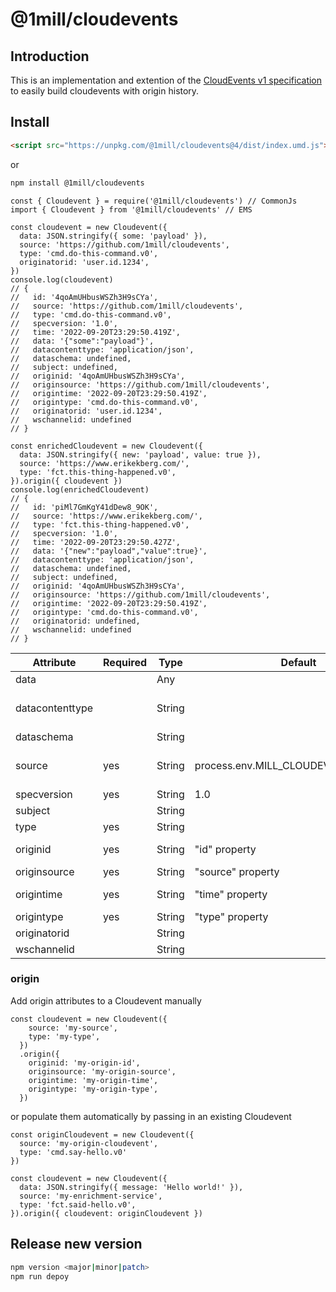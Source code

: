 # @1mill/cloudevents

## Introduction

This is an implementation and extention of the [CloudEvents v1 specification](https://github.com/cloudevents/spec) to easily build cloudevents with origin history.

## Install

```html
<script src="https://unpkg.com/@1mill/cloudevents@4/dist/index.umd.js">
```

or

```bash
npm install @1mill/cloudevents
```

```node
const { Cloudevent } = require('@1mill/cloudevents') // CommonJs
import { Cloudevent } from '@1mill/cloudevents' // EMS

const cloudevent = new Cloudevent({
  data: JSON.stringify({ some: 'payload' }),
  source: 'https://github.com/1mill/cloudevents',
  type: 'cmd.do-this-command.v0',
  originatorid: 'user.id.1234',
})
console.log(cloudevent)
// {
//   id: '4qoAmUHbusWSZh3H9sCYa',
//   source: 'https://github.com/1mill/cloudevents',
//   type: 'cmd.do-this-command.v0',
//   specversion: '1.0',
//   time: '2022-09-20T23:29:50.419Z',
//   data: '{"some":"payload"}',
//   datacontenttype: 'application/json',
//   dataschema: undefined,
//   subject: undefined,
//   originid: '4qoAmUHbusWSZh3H9sCYa',
//   originsource: 'https://github.com/1mill/cloudevents',
//   origintime: '2022-09-20T23:29:50.419Z',
//   origintype: 'cmd.do-this-command.v0',
//   originatorid: 'user.id.1234',
//   wschannelid: undefined
// }

const enrichedCloudevent = new Cloudevent({
  data: JSON.stringify({ new: 'payload', value: true }),
  source: 'https://www.erikekberg.com/',
  type: 'fct.this-thing-happened.v0',
}).origin({ cloudevent })
console.log(enrichedCloudevent)
// {
//   id: 'piMl7GmKgY41dDew8_9OK',
//   source: 'https://www.erikekberg.com/',
//   type: 'fct.this-thing-happened.v0',
//   specversion: '1.0',
//   time: '2022-09-20T23:29:50.427Z',
//   data: '{"new":"payload","value":true}',
//   datacontenttype: 'application/json',
//   dataschema: undefined,
//   subject: undefined,
//   originid: '4qoAmUHbusWSZh3H9sCYa',
//   originsource: 'https://github.com/1mill/cloudevents',
//   origintime: '2022-09-20T23:29:50.419Z',
//   origintype: 'cmd.do-this-command.v0',
//   originatorid: undefined,
//   wschannelid: undefined
// }
```

| Attribute        | Required  | Type    | Default                              | Notes                                                                                     |
|----------------- |---------- |-------- |------------------------------------- |------------------------------------------------------------------------------------------ |
| data             |           | Any     |                                      |                                                                                           |
| datacontenttype  |           | String  |                                      | If "data" is present, defaults to "application/json" unless specified otherwise           |
| dataschema       |           | String  |                                      |                                                                                           |
| source           | yes       | String  | process.env.MILL_CLOUDEVENTS_SOURCE  | Recommended to use universal identifier (e.g. <https://my-domain.com/my/feature/path/123>)|
| specversion      | yes       | String  | 1.0                                  | Cloudevent specification version                                                          |
| subject          |           | String  |                                      |                                                                                           |
| type             | yes       | String  |                                      |                                                                                           |
| originid         | yes       | String  | "id" property                        | "id" property is internally generated as part of the package                              |
| originsource     | yes       | String  | "source" property                    |                                                                                           |
| origintime       | yes       | String  | "time" property                      | "time" property is internally generated as part of the package                            |
| origintype       | yes       | String  | "type" property                      |                                                                                           |
| originatorid     |           | String  |                                      |                                                                                           |
| wschannelid      |           | String  |                                      |                                                                                           |

### origin

Add origin attributes to a Cloudevent manually

```node
const cloudevent = new Cloudevent({
    source: 'my-source',
    type: 'my-type',
  })
  .origin({
    originid: 'my-origin-id',
    originsource: 'my-origin-source',
    origintime: 'my-origin-time',
    origintype: 'my-origin-type',
  })
```

or populate them automatically by passing in an existing Cloudevent

```node
const originCloudevent = new Cloudevent({
  source: 'my-origin-cloudevent',
  type: 'cmd.say-hello.v0'
})

const cloudevent = new Cloudevent({
  data: JSON.stringify({ message: 'Hello world!' }),
  source: 'my-enrichment-service',
  type: 'fct.said-hello.v0',
}).origin({ cloudevent: originCloudevent })
```

## Release new version

```bash
npm version <major|minor|patch>
npm run depoy
```
